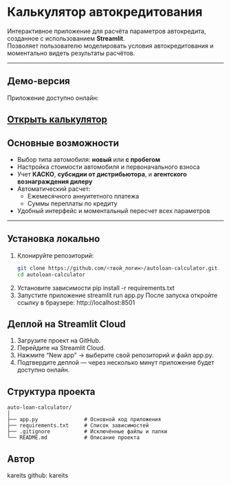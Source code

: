 # Калькулятор автокредитования

Интерактивное приложение для расчёта параметров автокредита, созданное с использованием **Streamlit**.  
Позволяет пользователю моделировать условия автокредитования и моментально видеть результаты расчётов.

---

## Демо-версия

Приложение доступно онлайн:

[Открыть калькулятор](https://<твоя_ссылка>.streamlit.app)
---

## Основные возможности

- Выбор типа автомобиля: **новый** или **с пробегом**
- Настройка стоимости автомобиля и первоначального взноса
- Учет **КАСКО**, **субсидии от дистрибьютора**, и **агентского вознаграждения дилеру**
- Автоматический расчет:
  - Ежемесячного аннуитетного платежа  
  - Суммы переплаты по кредиту  
- Удобный интерфейс и моментальный пересчет всех параметров

---

## Установка локально

1. Клонируйте репозиторий:
   ```bash
   git clone https://github.com/<твой_логин>/autoloan-calculator.git
   cd autoloan-calculator
2. Установите зависимости
    pip install -r requirements.txt
3. Запустите приложение
    streamlit run app.py
После запуска откройте ссылку в браузере:
http://localhost:8501


## Деплой на Streamlit Cloud

1. Загрузите проект на GitHub.
2. Перейдите на Streamlit Cloud.
3. Нажмите “New app” → выберите свой репозиторий и файл app.py.
4. Подтвердите деплой — через несколько минут приложение будет доступно онлайн.

## Структура проекта
```plaintext
auto-loan-calculator/
│
├── app.py               # Основной код приложения
├── requirements.txt     # Список зависимостей
├── .gitignore           # Исключённые файлы и папки
└── README.md            # Описание проекта
```

## Автор
kareits
github: kareits
